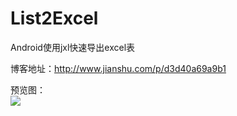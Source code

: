 # List2Excel
Android使用jxl快速导出excel表

博客地址：http://www.jianshu.com/p/d3d40a69a9b1

预览图：
</br>
![](http://upload-images.jianshu.io/upload_images/2368611-23d40052a89d5fe8.png?imageMogr2/auto-orient/strip%7CimageView2/2/w/1240)